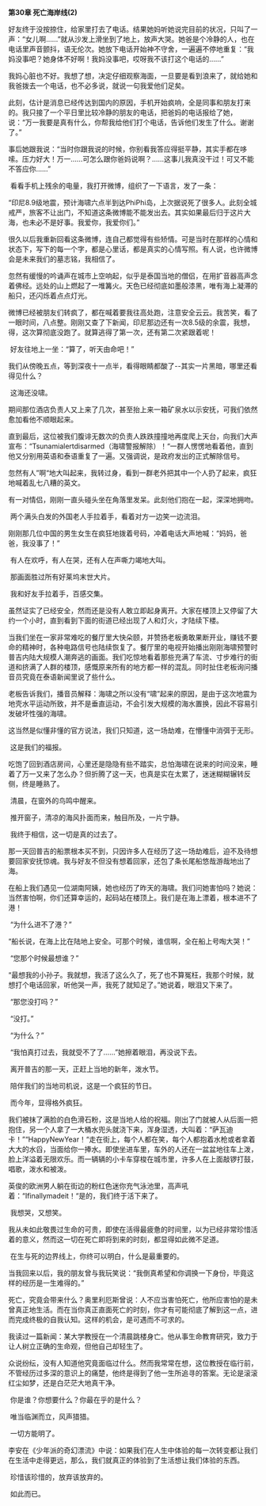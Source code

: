 **第30章 死亡海岸线(2)**

  好友终于没按捺住，给家里打去了电话。结果她妈听她说完目前的状况，只叫了一声：“女儿啊……”就从沙发上滑坐到了地上，放声大哭。她爸是个冷静的人，也在电话里声音颤抖，语无伦次。她放下电话开始神不守舍，一遍遍不停地重复：“我妈没事吧？她身体不好啊！我妈没事吧，哎呀我不该打这个电话的……” 

​    我妈心脏也不好。我想了想，决定仔细观察海面，一旦要是看到浪来了，就给她和我爸拨去一个电话，也不必多说，就说一句我爱他们足矣。 

​    此刻，估计是消息已经传达到国内的原因，手机开始疯响，全是同事和朋友打来的。我只接了一个平日里比较冷静的朋友的电话，把爸妈的电话报给了她，说：“万一我要是真有什么，你帮我给他们打个电话，告诉他们发生了什么。谢谢了。” 

​    事后她跟我说：“当时你跟我说的时候，你别看我答应得挺平静，其实手都在哆嗦。压力好大！万一……可怎么跟你爸妈说啊？……这事儿我真没干过！可又不能不答应你……” 

​    看看手机上残余的电量，我打开微博，组织了一下语言，发了一条： 

​    “印尼8.9级地震，预计海啸六点半到达PhiPhi岛，上次据说死了很多人。此刻全城戒严，旅客不让出门，不知道这条微博能不能发出去。其实如果最后归于这片大海，也未必不是好事。我爱你，我爱你们。” 

​    很久以后我重新回看这条微博，连自己都觉得有些矫情。可是当时在那样的心情和状态下，写下的每一个字，都是心里话，都是真实的心情写照。有人说，也许微博会是未来我们的墓志铭，我相信了。 

​    忽然有缓慢的吟诵声在城市上空响起，似乎是泰国当地的僧侣，在用扩音器高声念着佛经。远处的山上燃起了一堆篝火。天色已经彻底如墨般漆黑，唯有海上凝滞的船只，还闪烁着点点灯光。 

​    微博已经被朋友们转疯了，都在喊着要我往高处跑，注意安全云云。我苦笑，看了一眼时间，八点整。刚刚又查了下新闻，印尼那边还有一次8.5级的余震，我想，得，这次算彻底没跑了。就算逃得了第一次，还有第二次紧跟着呢！ 

​    好友往地上一坐：“算了，听天由命吧！” 

​    我们从傍晚五点，等到深夜十一点半，看得眼睛都酸了--其实一片黑暗，哪里还看得见什么？ 

​    这海还没啸。 

​    期间那位酒店负责人又上来了几次，甚至抬上来一箱矿泉水以示安抚，可我们依然愈加看他不顺眼起来。 

​    直到最后，这位被我们腹诽无数次的负责人跌跌撞撞地再度爬上天台，向我们大声宣布：“Tsunamialertdisarmed（海啸警报解除）！“一群人愣愣地看着他，直到他又分别用英语和泰语重复了一遍。又强调说，是政府发出的正式解除信号。 

​    忽然有人”啊“地大叫起来，我转过身，看到一群老外把其中一个人扔了起来，疯狂地喊着乱七八糟的英文。 

​    有一对情侣，刚刚一直头碰头坐在角落里发呆。此刻他们抱在一起，深深地拥吻。 

​    两个满头白发的外国老人手拉着手，看着对方一边笑一边流泪。 

​    刚刚那几位中国的男生女生在疯狂地拨着号码，冲着电话大声地喊：“妈妈，爸爸，我没事了！” 

​    有人在欢呼，有人在哭，还有人在声嘶力竭地大叫。 

​    那画面胜过所有好莱坞末世大片。 

​    我和好友手拉着手，百感交集。 

​    虽然证实了已经安全，然而还是没有人敢立即起身离开。大家在楼顶上又停留了大约一个小时，直到看到下面的街道已经出现了人和灯火，才陆续下楼。 

​    当我们坐在一家非常难吃的餐厅里大快朵颐，并赞扬老板勇敢果断开业，赚钱不要命的精神时，各种电路信号也陆续恢复了。餐厅里的电视开始播出刚刚海啸预警时普吉内陆大规模人潮奔逃的画面。我们吃惊地看着那些充满了车流、寸步难行的街道和挤满了人群的楼顶，感慨原来所有的地方都一样的混乱。同时扯住老板询问播音员究竟在泰语新闻里说了些什么。 

​    老板告诉我们，播音员解释：海啸之所以没有“啸”起来的原因，是由于这次地震为地壳水平运动所致，并不是垂直运动，不会引发大规模的海水置换，因此不容易引发破坏性强的海啸。 

​    这当然是似懂非懂的官方说法，我们只知道，这一场劫难，在懵懂中消弭于无形。 

​    这是我们的福报。 

​    吃饱了回到酒店房间，心里还是隐隐有些不踏实，总怕海啸在说来的时间没来，睡着了万一又来了怎么办？但折腾了这一天，也真是实在太累了，迷迷糊糊辗转反侧，终是睡熟了。 

​    清晨，在窗外的鸟鸣中醒来。 

​    推开窗子，清凉的海风扑面而来，触目所及，一片宁静。 

​    我终于相信，这一切是真的过去了。 

​    那一天回普吉的船票根本买不到，只因许多人在经历了这一场劫难后，迫不及待想要回家安抚惊魂。我与好友不但没有想着回家，还包了条长尾船悠哉游哉地出了海。 

​    在船上我们遇见一位湖南阿姨，她也经历了昨天的海啸。我们问她害怕吗？她说：当然害怕啊，你们还算幸运的，起码站在楼顶上。我们是在海上漂着，根本进不了港！ 

​    “为什么进不了港？” 

​    “船长说，在海上比在陆地上安全。可那个时候，谁信啊，全在船上号啕大哭！” 

​    “您那个时候最想谁？” 

​    “最想我的小孙子。我就想，我活了这么久了，死了也不算冤枉，我那个时候，就想打个电话回家，听他哭一声，我死了就知足了。”她说着，眼泪又下来了。 

​    “那您没打吗？” 

​    “没打。” 

​    “为什么？” 

​    “我怕真打过去，我就受不了了……”她擦着眼泪，再没说下去。 

​    离开普吉的那一天，正赶上当地的新年，泼水节。 

​    陪伴我们的当地司机说，这是一个疯狂的节日。 

​    而今年，显得格外疯狂。 

​    我们被抹了满脸的白色滑石粉，这是当地人给的祝福。刚出了门就被人从后面一把抱住，另一个人拿了一大桶水兜头就浇下来，浑身湿透，大叫着：“萨瓦迪卡！”“HappyNewYear！“走在街上，每个人都在笑，每个人都抱着水枪或者拿着大大的水舀，当面给你一捧水。即使坐进车里，车外的人还在一盆盆地往车上泼，脸上洋溢着无限欢乐。而一辆辆的小卡车穿梭在城市里，许多人在上面敲锣打鼓，唱歌，泼水和被泼。 

​    英俊的欧洲男人躺在街边的粉红色迷你充气泳池里，高声吼着：“Ifinallymadeit！“是的，我们终于活下来了。 

​    我想哭，又想笑。 

​    我从未如此敬畏过生命的可贵，即使在活得最疲惫的时间里，以为已经非常珍惜活着的意义，然而这一切在死亡即将到来的时刻，都显得如此微不足道。 

​    在生与死的边界线上，你终可以明白，什么是最重要的。 

​    当我回来以后，我的朋友曾与我玩笑说：“我倒真希望和你调换一下身份，毕竟这样的经历是一生难得的。” 

​    死亡，究竟会带来什么？奥里利厄斯曾说：人不应当害怕死亡，他所应害怕的是未曾真正地生活。而在当你真正直面死亡的时刻，你才有可能彻底了解到这一点，进而完成终极的自我认知。这样的机会，是可遇而不可求的。 

​    我读过一篇新闻：某大学教授在一个清晨跳楼身亡。他从事生命教育研究，致力于让人树立正确的生命观，但他自己却轻生了。 

​    众说纷纭，没有人知道他究竟面临过什么。然而我常常在想，这位教授在临行前，不管经历过多深的意识上的痛楚，他终是得到了他一生所追寻的答案。无论是滚滚红尘如梦，还是白茫茫大地真干净。 

​    你是谁？你想要什么？你最在乎的是什么？ 

​    唯当临渊而立，风声猎猎。 

​    一切方能明了。 

​    李安在《少年派的奇幻漂流》中说：如果我们在人生中体验的每一次转变都让我们在生活中走得更远，那么，我们就真正的体验到了生活想让我们体验的东西。 

​    珍惜该珍惜的，放弃该放弃的。 

​    如此而已。  